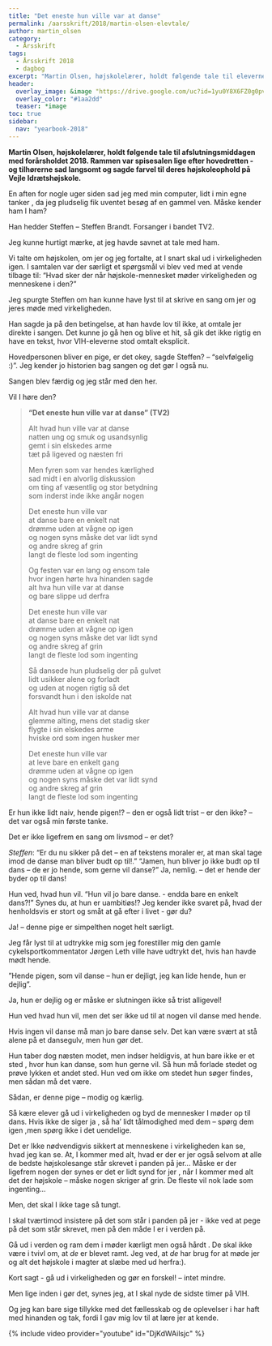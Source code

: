 ```yaml
---
title: "Det eneste hun ville var at danse"
permalink: /aarsskrift/2018/martin-olsen-elevtale/
author: martin_olsen
category:
  - Årsskrift
tags:
  - Årsskrift 2018
  - dagbog
excerpt: "Martin Olsen, højskolelærer, holdt følgende tale til eleverne ved afslutningsmiddagen med forårsholdet 2018."
header:
  overlay_image: &image "https://drive.google.com/uc?id=1yu0Y8X6FZ0g0pvJQwWj_RMP4gDXDHpP3"
  overlay_color: "#1aa2dd"
  teaser: *image 
toc: true
sidebar:
  nav: "yearbook-2018"
---
```


**Martin Olsen, højskolelærer, holdt følgende tale til afslutningsmiddagen med forårsholdet 2018. Rammen var spisesalen lige efter hovedretten - og tilhørerne sad langsomt og sagde farvel til deres højskoleophold på Vejle Idrætshøjskole.**

En aften for nogle uger siden sad jeg med min computer, lidt i min egne tanker , da jeg pludselig fik uventet besøg af en gammel ven. Måske kender ham I ham?

Han hedder Steffen – Steffen Brandt. Forsanger i bandet TV2.

Jeg kunne hurtigt mærke, at jeg havde savnet at tale med ham.

Vi talte om højskolen, om jer og jeg fortalte, at I snart skal ud i virkeligheden igen.
I samtalen var der særligt et spørgsmål vi blev ved med at vende tilbage til: “Hvad sker der når højskole-mennesket møder virkeligheden og menneskene i den?”

Jeg spurgte Steffen om han kunne have lyst til at skrive en sang om jer og jeres møde med virkeligheden.

Han sagde ja på den betingelse, at han havde lov til ikke, at omtale jer direkte i sangen.
Det kunne jo gå hen og blive et hit, så gik det ikke rigtig en have en tekst, hvor VIH-eleverne stod omtalt eksplicit.

Hovedpersonen bliver en pige, er det okey, sagde Steffen? – “selvfølgelig :)”.
Jeg kender jo historien bag sangen og det gør I også nu.

Sangen blev færdig og jeg står med den her.

Vil I høre den?
 
> **“Det eneste hun ville var at danse” (TV2)**
>
> Alt hvad hun ville var at danse  
> natten ung og smuk og usandsynlig  
> gemt i sin elskedes arme  
> tæt på ligeved og næsten fri
>
> Men fyren som var hendes kærlighed  
> sad midt i en alvorlig diskussion  
> om ting af væsentlig og stor betydning  
> som inderst inde ikke angår nogen
>
> Det eneste hun ville var  
> at danse bare en enkelt nat  
> drømme uden at vågne op igen  
> og nogen syns måske det var lidt synd  
> og andre skreg af grin  
> langt de fleste lod som ingenting
> 
> Og festen var en lang og ensom tale  
> hvor ingen hørte hva hinanden sagde  
> alt hva hun ville var at danse  
> og bare slippe ud derfra
>
> Det eneste hun ville var  
> at danse bare en enkelt nat  
> drømme uden at vågne op igen  
> og nogen syns måske det var lidt synd  
> og andre skreg af grin  
> langt de fleste lod som ingenting
>
> Så dansede hun pludselig der på gulvet  
> lidt usikker alene og forladt  
> og uden at nogen rigtig så det  
> forsvandt hun i den iskolde nat
>
> Alt hvad hun ville var at danse  
> glemme alting, mens det stadig sker  
> flygte i sin elskedes arme  
> hviske ord som ingen husker mer
>
> Det eneste hun ville var  
> at leve bare en enkelt gang  
> drømme uden at vågne op igen  
> og nogen syns måske det var lidt synd  
> og andre skreg af grin  
> langt de fleste lod som ingenting

Er hun ikke lidt naiv, hende pigen!? – den er også lidt trist – er den ikke? – det var også min første tanke.

Det er ikke ligefrem en sang om livsmod – er det?

_Steffen_: “Er du nu sikker på det – en af tekstens moraler er, at man skal tage imod de danse man bliver budt op til!.” “Jamen, hun bliver jo ikke budt op til dans – de er jo hende, som gerne vil danse?” Ja, nemlig. – det er hende der byder op til dans! 

Hun ved, hvad hun vil. “Hun vil jo bare danse. -  endda bare en enkelt dans?!” Synes du, at hun er uambitiøs!? Jeg kender ikke svaret på, hvad der henholdsvis er stort og småt at gå efter i livet - gør du?

Ja! – denne pige er simpelthen noget helt særligt.

Jeg får lyst til at udtrykke mig som jeg forestiller mig den gamle cykelsportkommentator Jørgen Leth ville have udtrykt det, hvis han havde mødt hende.

”Hende pigen, som vil danse – hun er dejligt, jeg kan lide hende, hun er dejlig”.

Ja, hun er dejlig og er måske er slutningen ikke så trist alligevel!

Hun ved hvad hun vil, men det ser ikke ud til at nogen vil danse med hende.

Hvis ingen vil danse må man jo bare danse selv. Det kan være svært at stå alene på et dansegulv, men hun gør det.

Hun taber dog næsten modet, men indser heldigvis, at hun bare ikke er et sted , hvor hun kan danse, som hun gerne vil. Så hun må forlade stedet og prøve lykken et andet sted. Hun ved om ikke om stedet hun søger findes, men sådan må det være. 

Sådan, er denne pige – modig og kærlig.

Så kære elever gå ud i virkeligheden og byd de mennesker I møder op til dans.  Hvis ikke de siger ja , så ha’ lidt tålmodighed med dem – spørg dem igen ,men spørg ikke i det uendelige.

Det er Ikke nødvendigvis sikkert at menneskene i virkeligheden kan se, hvad jeg kan se. At,  I kommer med alt, hvad er der er jer også selvom at alle de bedste højskolesange står skrevet i panden på jer... Måske er der ligefrem nogen der synes er det er lidt synd for jer , når I kommer med alt det der højskole – måske nogen skriger af grin. De fleste vil nok lade som ingenting…

Men, det skal I ikke tage så tungt.

I skal tværtimod insistere på det som står i panden på jer - ikke ved at pege på det som står skrevet, men på den måde I er i verden på.

Gå ud i verden og ram dem i møder kærligt men også hårdt . De skal ikke være i tvivl om, at _de_ er blevet ramt. Jeg ved, at _de_ har brug for at møde jer og alt det højskole i magter at slæbe med ud herfra:).

Kort sagt - gå ud i virkeligheden og gør en forskel! – intet mindre.

Men lige inden i gør det, synes jeg, at I skal nyde de sidste timer på VIH.

Og jeg kan bare sige tillykke med det fællesskab og de oplevelser i har haft med hinanden og tak, fordi I gav mig lov til at lære jer at kende.

{% include video provider="youtube" id="DjKdWAilsjc" %}
